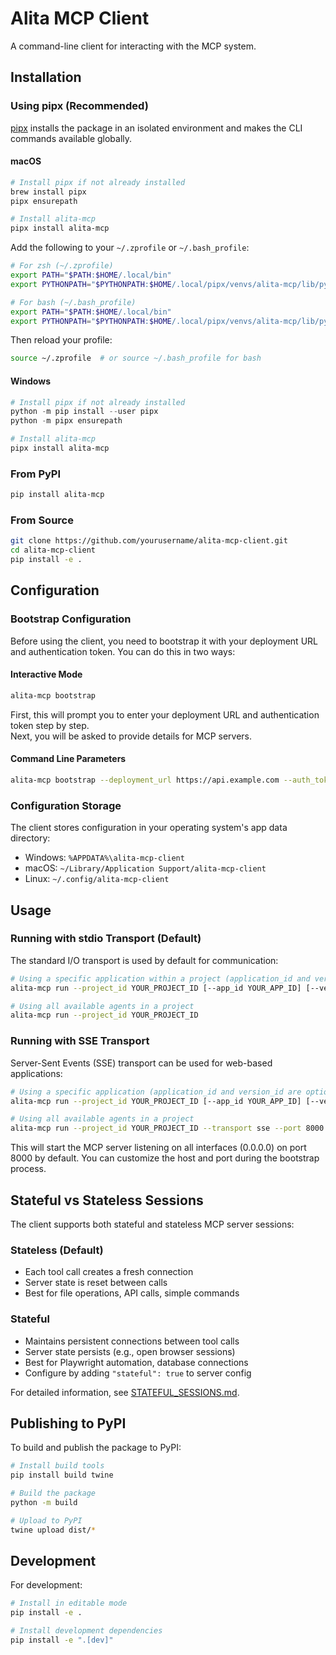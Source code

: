 # Alita MCP Client

A command-line client for interacting with the MCP system.

## Installation

### Using pipx (Recommended)

[pipx](https://pypa.github.io/pipx/) installs the package in an isolated environment and makes the CLI commands available globally.

#### macOS

```bash
# Install pipx if not already installed
brew install pipx
pipx ensurepath

# Install alita-mcp
pipx install alita-mcp
```

Add the following to your `~/.zprofile` or `~/.bash_profile`:

```bash
# For zsh (~/.zprofile)
export PATH="$PATH:$HOME/.local/bin"
export PYTHONPATH="$PYTHONPATH:$HOME/.local/pipx/venvs/alita-mcp/lib/python3.x/site-packages"

# For bash (~/.bash_profile)
export PATH="$PATH:$HOME/.local/bin"
export PYTHONPATH="$PYTHONPATH:$HOME/.local/pipx/venvs/alita-mcp/lib/python3.x/site-packages"
```

Then reload your profile:

```bash
source ~/.zprofile  # or source ~/.bash_profile for bash
```

#### Windows

```powershell
# Install pipx if not already installed
python -m pip install --user pipx
python -m pipx ensurepath

# Install alita-mcp
pipx install alita-mcp
```

### From PyPI

```bash
pip install alita-mcp
```

### From Source

```bash
git clone https://github.com/yourusername/alita-mcp-client.git
cd alita-mcp-client
pip install -e .
```

## Configuration

### Bootstrap Configuration

Before using the client, you need to bootstrap it with your deployment URL and authentication token. You can do this in two ways:

#### Interactive Mode

```bash
alita-mcp bootstrap
```

First, this will prompt you to enter your deployment URL and authentication token step by step.  
Next, you will be asked to provide details for MCP servers.

#### Command Line Parameters

```bash
alita-mcp bootstrap --deployment_url https://api.example.com --auth_token YOUR_TOKEN --host 0.0.0.0 --port 8000
```

### Configuration Storage

The client stores configuration in your operating system's app data directory:

- Windows: `%APPDATA%\alita-mcp-client`
- macOS: `~/Library/Application Support/alita-mcp-client`
- Linux: `~/.config/alita-mcp-client`

## Usage

### Running with stdio Transport (Default)

The standard I/O transport is used by default for communication:

```bash
# Using a specific application within a project (application_id and version_id are optional)
alita-mcp run --project_id YOUR_PROJECT_ID [--app_id YOUR_APP_ID] [--version_id YOUR_VERSION_ID]

# Using all available agents in a project
alita-mcp run --project_id YOUR_PROJECT_ID
```

### Running with SSE Transport

Server-Sent Events (SSE) transport can be used for web-based applications:

```bash
# Using a specific application (application_id and version_id are optional)
alita-mcp run --project_id YOUR_PROJECT_ID [--app_id YOUR_APP_ID] [--version_id YOUR_VERSION_ID] --transport sse --port 8000

# Using all available agents in a project
alita-mcp run --project_id YOUR_PROJECT_ID --transport sse --port 8000
```

This will start the MCP server listening on all interfaces (0.0.0.0) on port 8000 by default. You can customize the host and port during the bootstrap process.

## Stateful vs Stateless Sessions

The client supports both stateful and stateless MCP server sessions:

### Stateless (Default)
- Each tool call creates a fresh connection
- Server state is reset between calls  
- Best for file operations, API calls, simple commands

### Stateful
- Maintains persistent connections between tool calls
- Server state persists (e.g., open browser sessions)
- Best for Playwright automation, database connections
- Configure by adding `"stateful": true` to server config

For detailed information, see [STATEFUL_SESSIONS.md](STATEFUL_SESSIONS.md).

## Publishing to PyPI

To build and publish the package to PyPI:

```bash
# Install build tools
pip install build twine

# Build the package
python -m build

# Upload to PyPI
twine upload dist/*
```

## Development

For development:

```bash
# Install in editable mode
pip install -e .

# Install development dependencies
pip install -e ".[dev]"
```